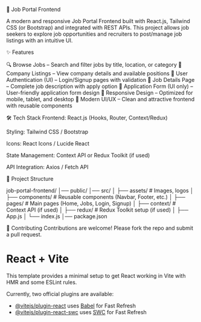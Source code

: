 🚀 Job Portal Frontend

A modern and responsive Job Portal Frontend built with React.js, Tailwind CSS (or Bootstrap) and integrated with REST APIs.
This project allows job seekers to explore job opportunities and recruiters to post/manage job listings with an intuitive UI.

✨ Features

🔍 Browse Jobs – Search and filter jobs by title, location, or category
🏢 Company Listings – View company details and available positions
👤 User Authentication (UI) – Login/Signup pages with validation
💼 Job Details Page – Complete job description with apply option
📝 Application Form (UI only) – User-friendly application form design
📱 Responsive Design – Optimized for mobile, tablet, and desktop
🎨 Modern UI/UX – Clean and attractive frontend with reusable components


🛠️ Tech Stack
Frontend: React.js (Hooks, Router, Context/Redux)

Styling: Tailwind CSS / Bootstrap

Icons: React Icons / Lucide React

State Management: Context API or Redux Toolkit (if used)

API Integration: Axios / Fetch API


📂 Project Structure

job-portal-frontend/
│── public/
│── src/
│   ├── assets/          # Images, logos
│   ├── components/      # Reusable components (Navbar, Footer, etc.)
│   ├── pages/           # Main pages (Home, Jobs, Login, Signup)
│   ├── context/         # Context API (if used)
│   ├── redux/           # Redux Toolkit setup (if used)
│   ├── App.js
│   └── index.js
│── package.json


🤝 Contributing
Contributions are welcome! Please fork the repo and submit a pull request.


# React + Vite

This template provides a minimal setup to get React working in Vite with HMR and some ESLint rules.

Currently, two official plugins are available:

- [@vitejs/plugin-react](https://github.com/vitejs/vite-plugin-react/blob/main/packages/plugin-react/README.md) uses [Babel](https://babeljs.io/) for Fast Refresh
- [@vitejs/plugin-react-swc](https://github.com/vitejs/vite-plugin-react-swc) uses [SWC](https://swc.rs/) for Fast Refresh

